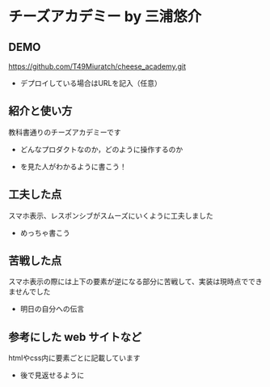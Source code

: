 # チーズアカデミー by 三浦悠介
## DEMO
https://github.com/T49Miuratch/cheese_academy.git
  - デプロイしている場合はURLを記入（任意）

## 紹介と使い方
教科書通りのチーズアカデミーです
  - どんなプロダクトなのか，どのように操作するのか

  - を見た人がわかるように書こう！

## 工夫した点
スマホ表示、レスポンシブがスムーズにいくように工夫しました
  - めっちゃ書こう

## 苦戦した点

スマホ表示の際には上下の要素が逆になる部分に苦戦して、実装は現時点でできませんでした

  - 明日の自分への伝言

## 参考にした web サイトなど

htmlやcss内に要素ごとに記載しています

  - 後で見返せるように
